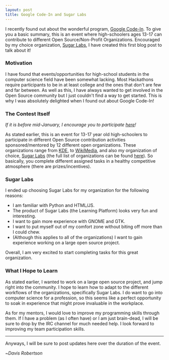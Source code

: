 ```yaml
---
layout: post
title: Google Code-In and Sugar Labs
---
```


I recently found out about the wonderful program, [Google Code-In](http://www.google-melange.com/gci/homepage/google/gci2014). To give you a basic summary, this is an event where high-schoolers ages 13-17 can contribute to different Open Source/Non-Profit Organizations. Encouraged by my choice organization, [Sugar Labs](https://www.sugarlabs.org/), I have created this first blog post to talk about it!

### Motivation

I have found that events/opportunities for high-school students in the computer science field have been somewhat lacking. Most Hackathons require participants to be in at least college and the ones that don't are few and far between. As well as this, I have always wanted to get involved in the Open Source community but I just couldn't find a way to get started. This is why I was absolutely delighted when I found out about Google Code-In!

### The Contest Itself

_If it is before mid-January, I encourage you to participate [here](https://www.google-melange.com/gci/homepage/google/gci2014)!_

As stated earlier, this is an event for 13-17 year old high-schoolers to participate in different Open Source contribution activities sponsored/mentored by 12 different open organizations. These organizations range from [KDE](https://www.kde.org/), to [WikiMedia](https://wikimediafoundation.org/wiki/Home), and also my organization of choice, [Sugar Labs](https://www.google-melange.com/gci/org/google/gci2014/sugarlabs) (the full list of organizations can be found [here](https://www.google-melange.com/gci/org/list/public/google/gci2014)). So basically, you complete different assigned tasks in a healthy competitive atmosphere (there are prizes/incentives).

### Sugar Labs

I ended up choosing Sugar Labs for my organization for the following reasons:

* I am familiar with Python and HTML/JS.
* The product of Sugar Labs (the Learning Platform) looks very fun and interesting.
* I want to gain more experience with GNOME and GTK.
* I want to put myself out of my comfort zone without biting off more than I could chew.
* (Although this applies to all of the organizations) I want to gain experience working on a large open source project.

Overall, I am very excited to start completing tasks for this great organization.

### What I Hope to Learn

As stated earlier, I wanted to work on a large open source project, and jump right into the community. I hope to learn how to adapt to the different workflows of the organizations, specifically Sugar Labs. I do want to go into computer science for a profession, so this seems like a perfect opportunity to soak in experience that might prove invaluable in the workplace.

As for my mentors, I would love to improve my programming skills through them. If I have a problem (as I often have) or I am just brain-dead, I will be sure to drop by the IRC channel for much needed help. I look forward to improving my team participation skills.

-------------------------

Anyways, I will be sure to post updates here over the duration of the event.

~_Davis Robertson_
